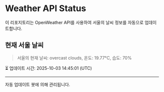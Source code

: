 
# Weather API Status

이 리포지토리는 OpenWeather API를 사용하여 서울의 날씨 정보를 자동으로 업데이트합니다.

## 현재 서울 날씨
> 서울의 현재 날씨: overcast clouds, 온도: 19.77°C, 습도: 70%

⏳ 업데이트 시간: 2025-10-03 14:45:01 (UTC)

---
자동 업데이트 봇에 의해 관리됩니다.
